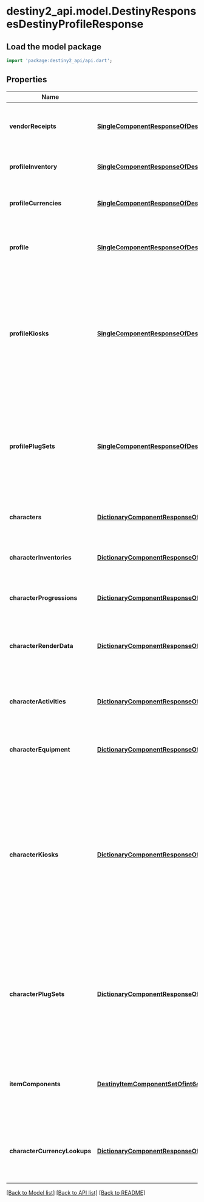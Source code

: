 # destiny2_api.model.DestinyResponsesDestinyProfileResponse

## Load the model package
```dart
import 'package:destiny2_api/api.dart';
```

## Properties
Name | Type | Description | Notes
------------ | ------------- | ------------- | -------------
**vendorReceipts** | [**SingleComponentResponseOfDestinyVendorReceiptsComponent**](SingleComponentResponseOfDestinyVendorReceiptsComponent.md) | Recent, refundable purchases you have made from vendors. When will you use it? Couldn&#39;t say...  COMPONENT TYPE: VendorReceipts | [optional] [default to null]
**profileInventory** | [**SingleComponentResponseOfDestinyInventoryComponent**](SingleComponentResponseOfDestinyInventoryComponent.md) | The profile-level inventory of the Destiny Profile.  COMPONENT TYPE: ProfileInventories | [optional] [default to null]
**profileCurrencies** | [**SingleComponentResponseOfDestinyInventoryComponent**](SingleComponentResponseOfDestinyInventoryComponent.md) | The profile-level currencies owned by the Destiny Profile.  COMPONENT TYPE: ProfileCurrencies | [optional] [default to null]
**profile** | [**SingleComponentResponseOfDestinyProfileComponent**](SingleComponentResponseOfDestinyProfileComponent.md) | The basic information about the Destiny Profile (formerly \&quot;Account\&quot;).  COMPONENT TYPE: Profiles | [optional] [default to null]
**profileKiosks** | [**SingleComponentResponseOfDestinyKiosksComponent**](SingleComponentResponseOfDestinyKiosksComponent.md) | Items available from Kiosks that are available Profile-wide (i.e. across all characters)  This component returns information about what Kiosk items are available to you on a *Profile* level. It is theoretically possible for Kiosks to have items gated by specific Character as well. If you ever have those, you will find them on the characterKiosks property.  COMPONENT TYPE: Kiosks | [optional] [default to null]
**profilePlugSets** | [**SingleComponentResponseOfDestinyPlugSetsComponent**](SingleComponentResponseOfDestinyPlugSetsComponent.md) | When sockets refer to reusable Plug Sets (see DestinyPlugSetDefinition for more info), this is the set of plugs and their states that are profile-scoped.  This comes back with ItemSockets, as it is needed for a complete picture of the sockets on requested items.  COMPONENT TYPE: ItemSockets | [optional] [default to null]
**characters** | [**DictionaryComponentResponseOfint64AndDestinyCharacterComponent**](DictionaryComponentResponseOfint64AndDestinyCharacterComponent.md) | Basic information about each character, keyed by the CharacterId.  COMPONENT TYPE: Characters | [optional] [default to null]
**characterInventories** | [**DictionaryComponentResponseOfint64AndDestinyInventoryComponent**](DictionaryComponentResponseOfint64AndDestinyInventoryComponent.md) | The character-level non-equipped inventory items, keyed by the Character&#39;s Id.  COMPONENT TYPE: CharacterInventories | [optional] [default to null]
**characterProgressions** | [**DictionaryComponentResponseOfint64AndDestinyCharacterProgressionComponent**](DictionaryComponentResponseOfint64AndDestinyCharacterProgressionComponent.md) | Character-level progression data, keyed by the Character&#39;s Id.  COMPONENT TYPE: CharacterProgressions | [optional] [default to null]
**characterRenderData** | [**DictionaryComponentResponseOfint64AndDestinyCharacterRenderComponent**](DictionaryComponentResponseOfint64AndDestinyCharacterRenderComponent.md) | Character rendering data - a minimal set of info needed to render a character in 3D - keyed by the Character&#39;s Id.  COMPONENT TYPE: CharacterRenderData | [optional] [default to null]
**characterActivities** | [**DictionaryComponentResponseOfint64AndDestinyCharacterActivitiesComponent**](DictionaryComponentResponseOfint64AndDestinyCharacterActivitiesComponent.md) | Character activity data - the activities available to this character and its status, keyed by the Character&#39;s Id.  COMPONENT TYPE: CharacterActivities | [optional] [default to null]
**characterEquipment** | [**DictionaryComponentResponseOfint64AndDestinyInventoryComponent**](DictionaryComponentResponseOfint64AndDestinyInventoryComponent.md) | The character&#39;s equipped items, keyed by the Character&#39;s Id.  COMPONENT TYPE: CharacterEquipment | [optional] [default to null]
**characterKiosks** | [**DictionaryComponentResponseOfint64AndDestinyKiosksComponent**](DictionaryComponentResponseOfint64AndDestinyKiosksComponent.md) | Items available from Kiosks that are available to a specific character as opposed to the account as a whole. It must be combined with data from the profileKiosks property to get a full picture of the character&#39;s available items to check out of a kiosk.  This component returns information about what Kiosk items are available to you on a *Character* level. Usually, kiosk items will be earned for the entire Profile (all characters) at once. To find those, look in the profileKiosks property.  COMPONENT TYPE: Kiosks | [optional] [default to null]
**characterPlugSets** | [**DictionaryComponentResponseOfint64AndDestinyPlugSetsComponent**](DictionaryComponentResponseOfint64AndDestinyPlugSetsComponent.md) | When sockets refer to reusable Plug Sets (see DestinyPlugSetDefinition for more info), this is the set of plugs and their states, per character, that are character-scoped.  This comes back with ItemSockets, as it is needed for a complete picture of the sockets on requested items.  COMPONENT TYPE: ItemSockets | [optional] [default to null]
**itemComponents** | [**DestinyItemComponentSetOfint64**](DestinyItemComponentSetOfint64.md) | Information about instanced items across all returned characters, keyed by the item&#39;s instance ID.  COMPONENT TYPE: [See inside the DestinyItemComponentSet contract for component types.] | [optional] [default to null]
**characterCurrencyLookups** | [**DictionaryComponentResponseOfint64AndDestinyCurrenciesComponent**](DictionaryComponentResponseOfint64AndDestinyCurrenciesComponent.md) | A \&quot;lookup\&quot; convenience component that can be used to quickly check if the character has access to items that can be used for purchasing.  COMPONENT TYPE: CurrencyLookups | [optional] [default to null]

[[Back to Model list]](../README.md#documentation-for-models) [[Back to API list]](../README.md#documentation-for-api-endpoints) [[Back to README]](../README.md)


